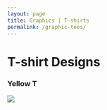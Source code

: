 ```yaml
---
layout: page
title: Graphics | T-shirts
permalink: /graphic-tees/
---
```


# [](#header-1)T-shirt Designs

### Yellow T
![](https://github.com/angela-smithers/il-mio-portfolio/assets/files/04-T-Shirt-Mock-up-YellowPopFront.jpg)
    
